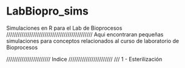# LabBiopro_sims
Simulaciones en R para el Lab de Bioprocesos
/////////////////////////////////////////////
Aqui encontraran pequeñas simulaciones para conceptos relacionados al curso de laboratorio de Bioprocesos

///////////////////////
Indice
///////////////////////
/// 1 - Esterilización
